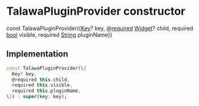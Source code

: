 


# TalawaPluginProvider constructor






const
TalawaPluginProvider(\{[Key](https:api.flutter.dev/flutter/foundation/Key-class.html)? key, @[required](https:pub.dev/documentation/meta/1.8.0/meta/required-constant.html) [Widget](https:api.flutter.dev/flutter/widgets/Widget-class.html)? child, required [bool](https:api.flutter.dev/flutter/dart-core/bool-class.html) visible, required [String](https:api.flutter.dev/flutter/dart-core/String-class.html) pluginName\})





## Implementation

```dart
const TalawaPluginProvider(\{
  Key? key,
  @required this.child,
  required this.visible,
  required this.pluginName,
\}) : super(key: key);
```







